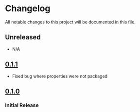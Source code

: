 # Changelog

All notable changes to this project will be documented in this file.

## Unreleased

- N/A

## [0.1.1]

- Fixed bug where properties were not packaged

## [0.1.0]

### Initial Release

[Unreleased]: https://github.com/joeyagreco/hacker-news/compare/v0.1.1...HEAD
[0.1.0]: https://github.com/joeyagreco/hacker-news/releases/tag/v0.1.0
[0.1.1]: https://github.com/joeyagreco/hacker-news/releases/tag/v0.1.1

